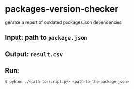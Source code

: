 # packages-version-checker

genrate a report of outdated packages.json dependencies

## Input: path to `package.json`

## Output: `result.csv`

## Run:
```bash
$ pyhton ./<path-to-script.py> <path-to-the-package.json> 
```
